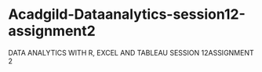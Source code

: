 # Acadgild-Dataanalytics-session12-assignment2
DATA ANALYTICS WITH R, EXCEL AND TABLEAU SESSION 12ASSIGNMENT 2
